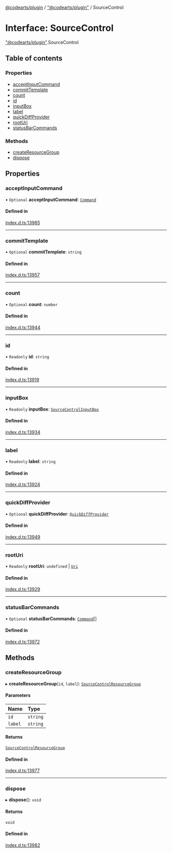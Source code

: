 [@codearts/plugin](../README.md) / ["@codearts/plugin"](../modules/_codearts_plugin_.md) / SourceControl

# Interface: SourceControl

["@codearts/plugin"](../modules/_codearts_plugin_.md).SourceControl

## Table of contents

### Properties

- [acceptInputCommand](codearts_plugin_.SourceControl.md#acceptinputcommand)
- [commitTemplate](codearts_plugin_.SourceControl.md#committemplate)
- [count](codearts_plugin_.SourceControl.md#count)
- [id](codearts_plugin_.SourceControl.md#id)
- [inputBox](codearts_plugin_.SourceControl.md#inputbox)
- [label](codearts_plugin_.SourceControl.md#label)
- [quickDiffProvider](codearts_plugin_.SourceControl.md#quickdiffprovider)
- [rootUri](codearts_plugin_.SourceControl.md#rooturi)
- [statusBarCommands](codearts_plugin_.SourceControl.md#statusbarcommands)

### Methods

- [createResourceGroup](codearts_plugin_.SourceControl.md#createresourcegroup)
- [dispose](codearts_plugin_.SourceControl.md#dispose)

## Properties

### acceptInputCommand

• `Optional` **acceptInputCommand**: [`Command`](codearts_plugin_.Command.md)

#### Defined in

[index.d.ts:13965](https://github.com/huaweicloud/cloudide-plugin-api/blob/a4193a8/index.d.ts#L13965)

___

### commitTemplate

• `Optional` **commitTemplate**: `string`

#### Defined in

[index.d.ts:13957](https://github.com/huaweicloud/cloudide-plugin-api/blob/a4193a8/index.d.ts#L13957)

___

### count

• `Optional` **count**: `number`

#### Defined in

[index.d.ts:13944](https://github.com/huaweicloud/cloudide-plugin-api/blob/a4193a8/index.d.ts#L13944)

___

### id

• `Readonly` **id**: `string`

#### Defined in

[index.d.ts:13919](https://github.com/huaweicloud/cloudide-plugin-api/blob/a4193a8/index.d.ts#L13919)

___

### inputBox

• `Readonly` **inputBox**: [`SourceControlInputBox`](codearts_plugin_.SourceControlInputBox.md)

#### Defined in

[index.d.ts:13934](https://github.com/huaweicloud/cloudide-plugin-api/blob/a4193a8/index.d.ts#L13934)

___

### label

• `Readonly` **label**: `string`

#### Defined in

[index.d.ts:13924](https://github.com/huaweicloud/cloudide-plugin-api/blob/a4193a8/index.d.ts#L13924)

___

### quickDiffProvider

• `Optional` **quickDiffProvider**: [`QuickDiffProvider`](codearts_plugin_.QuickDiffProvider.md)

#### Defined in

[index.d.ts:13949](https://github.com/huaweicloud/cloudide-plugin-api/blob/a4193a8/index.d.ts#L13949)

___

### rootUri

• `Readonly` **rootUri**: `undefined` \| [`Uri`](../classes/codearts_plugin_.Uri.md)

#### Defined in

[index.d.ts:13929](https://github.com/huaweicloud/cloudide-plugin-api/blob/a4193a8/index.d.ts#L13929)

___

### statusBarCommands

• `Optional` **statusBarCommands**: [`Command`](codearts_plugin_.Command.md)[]

#### Defined in

[index.d.ts:13972](https://github.com/huaweicloud/cloudide-plugin-api/blob/a4193a8/index.d.ts#L13972)

## Methods

### createResourceGroup

▸ **createResourceGroup**(`id`, `label`): [`SourceControlResourceGroup`](codearts_plugin_.SourceControlResourceGroup.md)

#### Parameters

| Name | Type |
| :------ | :------ |
| `id` | `string` |
| `label` | `string` |

#### Returns

[`SourceControlResourceGroup`](codearts_plugin_.SourceControlResourceGroup.md)

#### Defined in

[index.d.ts:13977](https://github.com/huaweicloud/cloudide-plugin-api/blob/a4193a8/index.d.ts#L13977)

___

### dispose

▸ **dispose**(): `void`

#### Returns

`void`

#### Defined in

[index.d.ts:13982](https://github.com/huaweicloud/cloudide-plugin-api/blob/a4193a8/index.d.ts#L13982)
